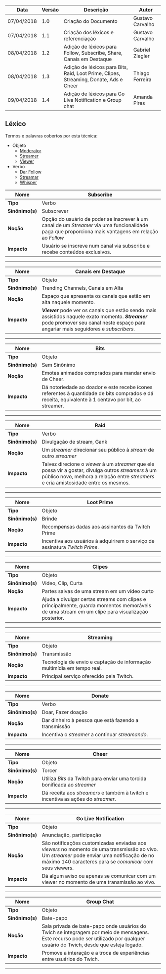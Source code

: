 |Data|Versão|Descrição|Autor|
|----|------|---------|-----|
|07/04/2018|1.0|Criação do Documento|Gustavo Carvalho|
|07/04/2018|1.1|Criação dos léxicos e referenciação|Gustavo Carvalho|
|08/04/2018|1.2|Adição de léxicos para Follow, Subscribe, Share, Canais em Destaque|Gabriel Ziegler|
|08/04/2018|1.3|Adição de léxicos para Bits, Raid, Loot Prime, Clipes, Streaming, Donate, Ads e Cheer|Thiago Ferreira|
|09/04/2018|1.4|Adição de léxicos para Go Live Notification e Group chat|Amanda Pires|


## Léxico
Termos e palavras cobertos por esta técnica:
* Objeto
  * [Moderator](https://github.com/gabrielziegler3/Requisitos-2018-1/wiki/L%C3%A9xico-Moderator)
  * [Streamer](https://github.com/gabrielziegler3/Requisitos-2018-1/wiki/L%C3%A9xico-Streamer)
  * [Viewer](https://github.com/gabrielziegler3/Requisitos-2018-1/wiki/Viewer)
* Verbo
  * [Dar Follow](https://github.com/gabrielziegler3/Requisitos-2018-1/wiki/Dar-Follow)
  * [Streamar](https://github.com/gabrielziegler3/Requisitos-2018-1/wiki/Streamar)
  * [Whisper](https://github.com/gabrielziegler3/Requisitos-2018-1/wiki/Whisper)


|Nome|Subscribe|
|------|-------|
|**Tipo**|Verbo|
|**Sinônimo(s)**|Subscrever|
|**Noção**|Opção do usuário de poder se inscrever à um canal de um *Streamer* via uma funcionalidade paga que proporciona mais vantagens em relação ao *Follow*|
|**Impacto**|Usuário se inscreve num canal via subscribe e recebe conteúdos exclusivos.|

***

|Nome|Canais em Destaque|
|----|-----|
|**Tipo**|Objeto|
|**Sinônimo(s)**|Trending Channels, Canais em Alta|
|**Noção**|Espaço que apresenta os canais que estão em alta naquele momento.|
|**Impacto**|***Viewer*** pode ver os canais que estão sendo mais assistidos naquele exato momento. ***Streamer*** pode promover seu canal neste espaço para angariar mais seguidores e *subscribers*.|

***

|Nome|Bits|
|----|-----|
|**Tipo**|Objeto|
|**Sinônimo(s)**|Sem Sinônimo|
|**Noção**|Emotes animados comprados para mandar envio de Cheer.|
|**Impacto**| Dá notoriedade ao doador e este recebe ícones referentes à quantidade de bits comprados e dá receita, equivalente à 1 centavo por bit, ao streamer.|

***

|Nome|Raid|
|----|-----|
|**Tipo**|Verbo|
|**Sinônimo(s)**|Divulgação de stream, Gank|
|**Noção**| Um *streamer* direcionar seu público à *stream* de outro *streamer*|
|**Impacto**| Talvez direcione o *viewer* à um *streamer* que ele possa vir a gostar, divulga outros *streamers* à um público novo, melhora a relação entre *streamers* e cria amistosidade entre os mesmos.|

***

|Nome|Loot Prime|
|----|-----|
|**Tipo**|Objeto|
|**Sinônimo(s)**|Brinde|
|**Noção**| Recompensas dadas aos assinantes da Twitch Prime|
|**Impacto**| Incentiva aos usuários à adquirirem o serviço de assinatura *Twitch Prime*.|

***

|Nome|Clipes|
|----|-----|
|**Tipo**|Objeto|
|**Sinônimo(s)**|Video, Clip, Curta|
|**Noção**| Partes salvas de uma stream em um vídeo curto|
|**Impacto**| Ajuda a divulgar certas streams com clipes e principalmente, guarda momentos memoráveis de uma stream em um clipe para visualização posterior.|

***

|Nome|Streaming|
|----|-----|
|**Tipo**|Objeto|
|**Sinônimo(s)**|Transmissão|
|**Noção**| Tecnologia de envio e captação de informação multimídia em tempo real.|
|**Impacto**| Principal serviço oferecido pela Twitch.|

***


|Nome|Donate|
|----|-----|
|**Tipo**|Verbo|
|**Sinônimo(s)**|Doar, Fazer doação|
|**Noção**| Dar dinheiro à pessoa que está fazendo a transmissão|
|**Impacto**| Incentiva o *streamer* a continuar *streamando*.|

***

|Nome|Cheer|
|----|-----|
|**Tipo**|Objeto|
|**Sinônimo(s)**|Torcer|
|**Noção**| Utiliza *Bits* da Twitch para enviar uma torcida bonificada ao *streamer*|
|**Impacto**| Dá receita aos *streamers* e também à twitch e incentiva as ações do *streamer*.|

***

|Nome|Go Live Notification|
|----|-----|
|**Tipo**|Objeto|
|**Sinônimo(s)**|Anunciação, participação|
|**Noção**| São notificações customizadas enviadas aos *viewers* no momento de uma transmissão ao vivo. Um *streamer* pode enviar uma notificação de no máximo 140 caracteres para se *comunicar* com seus viewers. |
|**Impacto**| Dá algum aviso ou apenas se comunicar com um viewer no momento de uma transmissão ao vivo.|

***

|Nome|Group Chat|
|----|-----|
|**Tipo**|Objeto|
|**Sinônimo(s)**|Bate-papo|
|**Noção**| Sala privada de bate-papo onde usuários do Twich se integragem por meio de mensagens. Este recurso pode ser utilizado por qualquer usuário do Twich, desde que esteja logado.|
|**Impacto**| Promove a interação e a troca de experiências entre usuários do Twich.|

***